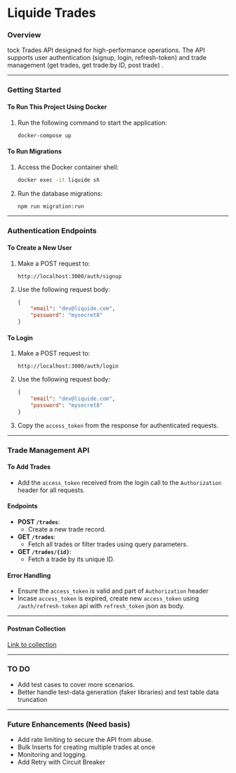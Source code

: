 # Liquide Trades

### Overview
tock Trades API designed for high-performance operations. The API supports user authentication (signup, login, refresh-token) and trade management (get trades, get trade:by ID, post trade) .

---

### **Getting Started**

#### **To Run This Project Using Docker**
1. Run the following command to start the application:
   ```bash
   docker-compose up
   ```

#### **To Run Migrations**
1. Access the Docker container shell:
   ```bash
   docker exec -it liquide sh
   ```
2. Run the database migrations:
   ```bash
   npm run migration:run
   ```

---

### **Authentication Endpoints**

#### **To Create a New User**
1. Make a POST request to:
   ```
   http://localhost:3000/auth/signup
   ```
2. Use the following request body:
   ```json
   {
       "email": "dev@liquide.com",
       "password": "mysecret8"
   }
   ```

#### **To Login**
1. Make a POST request to:
   ```
   http://localhost:3000/auth/login
   ```
2. Use the following request body:
   ```json
   {
       "email": "dev@liquide.com",
       "password": "mysecret8"
   }
   ```
3. Copy the `access_token` from the response for authenticated requests.

---

### **Trade Management API**

#### **To Add Trades**
- Add the `access_token` received from the login call to the `Authorization` header for all requests.

#### **Endpoints**
- **POST `/trades`**:
  - Create a new trade record.
- **GET `/trades`**:
  - Fetch all trades or filter trades using query parameters.
- **GET `/trades/{id}`**:
  - Fetch a trade by its unique ID.

#### **Error Handling**
- Ensure the `access_token` is valid and part of `Authorization` header
- Incase `access_token` is expired, create new `access_token` using `/auth/refresh-token` api with `refresh_token` json as body.

---

#### **Postman Collection**
[Link to collection](https://web.postman.co/workspace/My-Workspace~1bba946e-0188-49f0-8568-7f651bb57ed1/collection/8787338-5cbd716b-0b75-48c5-a28a-0099ed1b4e27?action=share&source=copy-link&creator=8787338)


---

### **TO DO**
- Add test cases to cover more scenarios.
- Better handle test-data generation (faker libraries) and test table data truncation

---

### **Future Enhancements (Need basis)**
- Add rate limiting to secure the API from abuse.
- Bulk Inserts for creating multiple trades at once
- Monitoring and logging.
- Add Retry with Circuit Breaker
